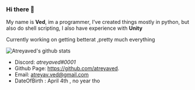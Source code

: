 ### Hi there 👋

My name is **Ved**, im a programmer, I've created things mostly in python, but also do shell scripting, I also have experience with **Unity**

Currently working on getting betterat ,pretty much everything

![Atreyaved's github stats](https://github-readme-stats.vercel.app/api?username=atreyaved&show_icons=true&title_color=f82371&icon_color=f8ca23&text_color=ffffff&bg_color=000000&border_color=ffffff)

* Discord: *atreyaved#0001*
* Github Page: https://github.com/atreyaved.
* Email: [atreyav.ved@gmail.com](mailto:atreya.ved@gmail.com)
* DateOfBirth : April 4th , no year tho
